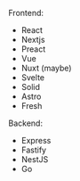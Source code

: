 Frontend:

- React
- Nextjs
- Preact
- Vue
- Nuxt (maybe)
- Svelte
- Solid
- Astro
- Fresh

Backend:

- Express
- Fastify
- NestJS
- Go
